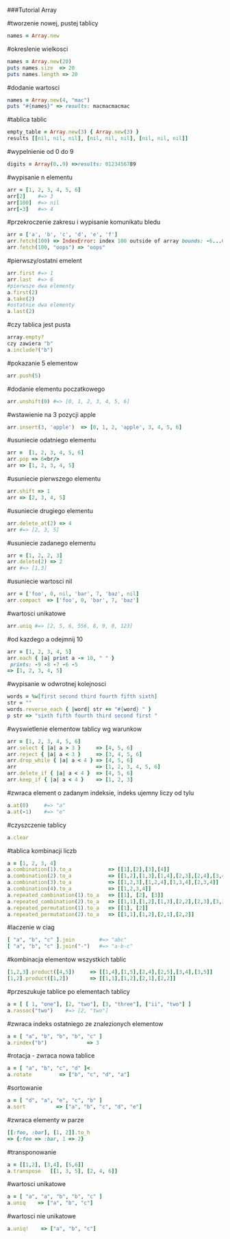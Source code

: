 ###Tutorial Array

#tworzenie nowej, pustej tablicy<br/>
```ruby
names = Array.new
```
#okreslenie wielkosci<br/>
```ruby
names = Array.new(20)
puts names.size  => 20
puts names.length => 20
```
#dodanie wartosci <br/>
```ruby
names = Array.new(4, "mac")
puts "#{names}" => results: macmacmacmac
```

#tablica tablic<br/>
```ruby
empty_table = Array.new(3) { Array.new(3) }
results [[nil, nil, nil], [nil, nil, nil], [nil, nil, nil]]
```

#wypelnienie od 0 do 9<br/>
```ruby
digits = Array(0..9) =>results: 0123456789
```

#wypisanie n elementu<br/>
```ruby
arr = [1, 2, 3, 4, 5, 6]
arr[2]    #=> 3
arr[100]  #=> nil
arr[-3]   #=> 4
```

#przekroczenie zakresu i wypisanie komunikatu bledu<br/>
```ruby
arr = ['a', 'b', 'c', 'd', 'e', 'f']
arr.fetch(100) => IndexError: index 100 outside of array bounds: -6...6
arr.fetch(100, "oops") => "oops"
```
#pierwszy/ostatni emelent<br/>
```ruby
arr.first #=> 1
arr.last  #=> 6
#pierwsze dwa elementy
a.first(2)  
a.take(2)     
#ostatnie dwa elementy
a.last(2)
```


#czy tablica jest pusta <br/>
```ruby
array.empty?
czy zawiera "b"
a.include?("b") 
```
#pokazanie 5 elementow<br/>
```ruby
arr.push(5)
```
#dodanie elementu poczatkowego<br/>
```ruby
arr.unshift(0) #=> [0, 1, 2, 3, 4, 5, 6]
```

#wstawienie na 3 pozycji apple<br/>
```ruby
arr.insert(3, 'apple')  => [0, 1, 2, 'apple', 3, 4, 5, 6]
```
#usuniecie odatniego elementu<br/>
```ruby
arr =  [1, 2, 3, 4, 5, 6]
arr.pop => 6<br/>
arr => [1, 2, 3, 4, 5]
```
#usuniecie pierwszego elementu<br/>
```ruby
arr.shift => 1
arr => [2, 3, 4, 5]
```
#usuniecie drugiego elementu<br/>
```ruby
arr.delete_at(2) => 4
arr #=> [2, 3, 5]
```
#usuniecie zadanego elementu<br/>
```ruby
arr = [1, 2, 2, 3]
arr.delete(2) => 2
arr #=> [1,3]
```

#usuniecie wartosci nil<br/>
```ruby
arr = ['foo', 0, nil, 'bar', 7, 'baz', nil]
arr.compact  => ['foo', 0, 'bar', 7, 'baz']
```
#wartosci unikatowe<br/>
```ruby
arr.uniq #=> [2, 5, 6, 556, 8, 9, 0, 123]
```
#od kazdego a odejmnij 10<br/>
```ruby
arr = [1, 2, 3, 4, 5]
arr.each { |a| print a -= 10, " " }
 prints: -9 -8 -7 -6 -5
=> [1, 2, 3, 4, 5]
```

#wypisanie w odwrotnej kolejnosci<br/>
```ruby
words = %w[first second third fourth fifth sixth]
str = ""
words.reverse_each { |word| str += "#{word} " }
p str => "sixth fifth fourth third second first "
```

#wyswietlenie elementow tablicy wg warunkow<br/>
```ruby
arr = [1, 2, 3, 4, 5, 6]
arr.select { |a| a > 3 }     => [4, 5, 6]
arr.reject { |a| a < 3 }     => [3, 4, 5, 6]
arr.drop_while { |a| a < 4 } => [4, 5, 6]
arr                          => [1, 2, 3, 4, 5, 6]
arr.delete_if { |a| a < 4 }  => [4, 5, 6]
arr.keep_if { |a| a < 4 }    => [1, 2, 3]
```

#zwraca element o zadanym indeksie, indeks ujemny liczy od tylu<br/>
```ruby
a.at(0)     #=> "a"
a.at(-1)    #=> "e"
```
#czyszczenie tablicy <br/>
```ruby
a.clear
```
#tablica kombinacji liczb<br/>
```ruby
a = [1, 2, 3, 4]
a.combination(1).to_a            => [[1],[2],[3],[4]]
a.combination(2).to_a            => [[1,2],[1,3],[1,4],[2,3],[2,4],[3,4]]
a.combination(3).to_a            => [[1,2,3],[1,2,4],[1,3,4],[2,3,4]]
a.combination(4).to_a            => [[1,2,3,4]]
a.repeated_combination(1).to_a   => [[1], [2], [3]]
a.repeated_combination(2).to_a   => [[1,1],[1,2],[1,3],[2,2],[2,3],[3,3]]
a.repeated_permutation(1).to_a   => [[1], [2]]
a.repeated_permutation(2).to_a   => [[1,1],[1,2],[2,1],[2,2]]
```
#laczenie w ciag<br/>
```ruby
[ "a", "b", "c" ].join        #=> "abc"
[ "a", "b", "c" ].join("-")   #=> "a-b-c"
```
#kombinacja elementow wszystkich tablic<br/>
```ruby
[1,2,3].product([4,5])     => [[1,4],[1,5],[2,4],[2,5],[3,4],[3,5]]
[1,2].product([1,2])       => [[1,1],[1,2],[2,1],[2,2]]
```
#przeszukuje tablice po elementach tablicy<br/>
```ruby
a = [ [ 1, "one"], [2, "two"], [3, "three"], ["ii", "two"] ]
a.rassoc("two")    #=> [2, "two"]
```

#zwraca indeks ostatniego ze znalezionych elementow<br/>
```ruby
a = [ "a", "b", "b", "b", "c" ]
a.rindex("b")             => 3
```
#rotacja - zwraca nowa tablice<br/>
```ruby
a = [ "a", "b", "c", "d" ]<
a.rotate         => ["b", "c", "d", "a"]
```
#sortowanie<br/>
```ruby
a = [ "d", "a", "e", "c", "b" ]
a.sort          => ["a", "b", "c", "d", "e"]
```
#zwraca elementy w parze<br/>
```ruby
[[:foo, :bar], [1, 2]].to_h
=> {:foo => :bar, 1 => 2}
```
#transponowanie<br/>
```ruby
a = [[1,2], [3,4], [5,6]]
a.transpose   [[1, 3, 5], [2, 4, 6]]
```
#wartosci unikatowe<br/>
```ruby
a = [ "a", "a", "b", "b", "c" ]
a.uniq    => ["a", "b", "c"]
```
#wartosci nie unikatowe
```ruby
a.uniq!    => ["a", "b", "c"]
```
